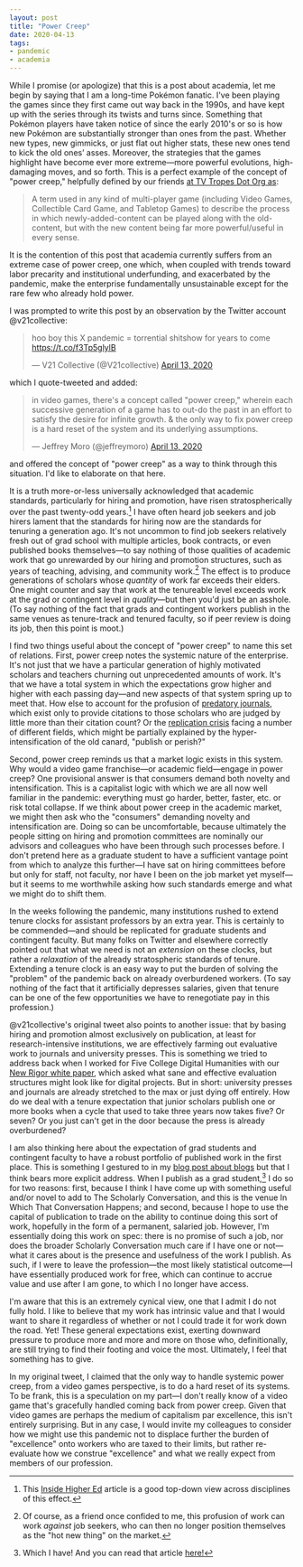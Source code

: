 ```yaml
---
layout: post
title: "Power Creep"
date: 2020-04-13
tags:
- pandemic
- academia
---
```


While I promise (or apologize) that this is a post about academia, let me begin by saying that I am a long-time Pokémon fanatic. I've been playing the games since they first came out way back in the 1990s, and have kept up with the series through its twists and turns since. Something that Pokémon players have taken notice of since the early 2010's or so is how new Pokémon are substantially stronger than ones from the past. Whether new types, new gimmicks, or just flat out higher stats, these new ones tend to kick the old ones’ asses. Moreover, the strategies that the games highlight have become ever more extreme—more powerful evolutions, high-damaging moves, and so forth. This is a perfect example of the concept of "power creep," helpfully defined by our friends [at TV Tropes Dot Org as](https://tvtropes.org/pmwiki/pmwiki.php/Main/PowerCreep):

<!--more-->

> A term used in any kind of multi-player game (including Video Games, Collectible Card Game, and Tabletop Games) to describe the process in which newly-added-content can be played along with the old-content, but with the new content being far more powerful/useful in every sense.

It is the contention of this post that academia currently suffers from an extreme case of power creep, one which, when coupled with trends toward labor precarity and institutional underfunding, and exacerbated by the pandemic, make the enterprise fundamentally unsustainable except for the rare few who already hold power. 

I was prompted to write this post by an observation by the Twitter account @v21collective:

<blockquote class="twitter-tweet"><p lang="en" dir="ltr">hoo boy this X pandemic = torrential shitshow for years to come <a href="https://t.co/f3Tp5glylB">https://t.co/f3Tp5glylB</a></p>&mdash; V21 Collective (@V21collective) <a href="https://twitter.com/V21collective/status/1249777424038072335?ref_src=twsrc%5Etfw">April 13, 2020</a></blockquote> <script async src="https://platform.twitter.com/widgets.js" charset="utf-8"></script> 

which I quote-tweeted and added: 

<blockquote class="twitter-tweet"><p lang="en" dir="ltr">in video games, there&#39;s a concept called &quot;power creep,&quot; wherein each successive generation of a game has to out-do the past in an effort to satisfy the desire for infinite growth. &amp; the only way to fix power creep is a hard reset of the system and its underlying assumptions.</p>&mdash; Jeffrey Moro (@jeffreymoro) <a href="https://twitter.com/jeffreymoro/status/1249778727346671618?ref_src=twsrc%5Etfw">April 13, 2020</a></blockquote> <script async src="https://platform.twitter.com/widgets.js" charset="utf-8"></script> 

and offered the concept of "power creep" as a way to think through this situation. I'd like to elaborate on that here. 

It is a truth more-or-less universally acknowledged that academic standards, particularly for hiring and promotion, have risen stratospherically over the past twenty-odd years.[^1] I have often heard job seekers and job hirers lament that the standards for hiring now are the standards for tenuring a generation ago. It's not uncommon to find job seekers relatively fresh out of grad school with multiple articles, book contracts, or even published books themselves—to say nothing of those qualities of academic work that go unrewarded by our hiring and promotion structures, such as years of teaching, advising, and community work.[^2] The effect is to produce generations of scholars whose *quantity* of work far exceeds their elders. One might counter and say that work at the tenureable level exceeds work at the grad or contingent level in *quality*—but then you'd just be an asshole. (To say nothing of the fact that grads and contingent workers publish in the same venues as tenure-track and tenured faculty, so if peer review is doing its job, then this point is moot.)

[^1]: This [Inside Higher Ed](https://www.insidehighered.com/advice/2020/03/13/tenure-and-promotion-process-must-be-revised-especially-historically-marginalized) article is a good top-down view across disciplines of this effect. 

[^2]: Of course, as a friend once confided to me, this profusion of work can work *against* job seekers, who can then no longer position themselves as the "hot new thing" on the market. 

I find two things useful about the concept of "power creep" to name this set of relations. First, power creep notes the systemic nature of the enterprise. It's not just that we have a particular generation of highly motivated scholars and teachers churning out unprecedented amounts of work. It's that we have a total system in which the expectations grow higher and higher with each passing day—and new aspects of that system spring up to meet that. How else to account for the profusion of [predatory journals](https://predatoryjournals.com/journals/), which exist only to provide citations to those scholars who are judged by little more than their citation count? Or the [replication crisis](https://en.wikipedia.org/wiki/Replication_crisis) facing a number of different fields, which might be partially explained by the hyper-intensification of the old canard, "publish or perish?" 

Second, power creep reminds us that a market logic exists in this system. Why would a video game franchise—or academic field—engage in power creep? One provisional answer is that consumers demand both novelty and intensification. This is a capitalist logic with which we are all now well familiar in the pandemic: everything must go harder, better, faster, etc. or risk total collapse. If we think about power creep in the academic market, we might then ask who the "consumers" demanding novelty and intensification are. Doing so can be uncomfortable, because ultimately the people sitting on hiring and promotion committees are nominally our advisors and colleagues who have been through such processes before. I don't pretend here as a graduate student to have a sufficient vantage point from which to analyze this further—I have sat on hiring committees before but only for staff, not faculty, nor have I been on the job market yet myself—but it seems to me worthwhile asking how such standards emerge and what we might do to shift them. 

In the weeks following the pandemic, many institutions rushed to extend tenure clocks for assistant professors by an extra year. This is certainly to be commended—and should be replicated for graduate students and contingent faculty. But many folks on Twitter and elsewhere correctly pointed out that what we need is not an *extension* on these clocks, but rather a *relaxation* of the already stratospheric standards of tenure. Extending a tenure clock is an easy way to put the burden of solving the "problem" of the pandemic back on already overburdened workers. (To say nothing of the fact that it artificially depresses salaries, given that tenure can be one of the few opportunities we have to renegotiate pay in this profession.)

@v21collective's original tweet also points to another issue: that by basing hiring and promotion almost exclusively on publication, at least for research-intensive institutions, we are effectively farming out evaluative work to journals and university presses. This is something we tried to address back when I worked for Five College Digital Humanities with our [New Rigor white paper](https://hcommons.org/deposits/download/hc:24464/CONTENT/5colldh_newrigorreport_final-for-repository.pdf/), which asked what sane and effective evaluation structures might look like for digital projects. But in short: university presses and journals are already stretched to the max or just dying off entirely. How do we deal with a tenure expectation that junior scholars publish one or more books when a cycle that used to take three years now takes five? Or seven? Or you just can't get in the door because the press is already overburdened? 

I am also thinking here about the expectation of grad students and contingent faculty to have a robust portfolio of published work in the first place. This is something I gestured to in my [blog post about blogs](/blog/2020-01-02-blogs/) but that I think bears more explicit address. When I publish as a grad student,[^3] I do so for two reasons: first, because I think I have come up with something useful and/or novel to add to The Scholarly Conversation, and this is the venue In Which That Conversation Happens; and second, because I hope to use the capital of publication to trade on the ability to continue doing this sort of work, hopefully in the form of a permanent, salaried job. However, I'm essentially doing this work on spec: there is no promise of such a job, nor does the broader Scholarly Conversation much care if I have one or not—what it cares about is the presence and usefulness of the work I publish. As such, if I were to leave the profession—the most likely statistical outcome—I have essentially produced work for free, which can continue to accrue value and use after I am gone, to which I no longer have access.  

I'm aware that this is an extremely cynical view, one that I admit I do not fully hold. I like to believe that my work has intrinsic value and that I would want to share it regardless of whether or not I could trade it for work down the road. Yet! These general expectations exist, exerting downward pressure to produce more and more and more on those who, definitionally, are still trying to find their footing and voice the most. Ultimately, I feel that something has to give.

[^3]: Which I have! And you can read that article [here!](https://amodern.net/article/grid-techniques/)

In my original tweet, I claimed that the only way to handle systemic power creep, from a video games perspective, is to do a hard reset of its systems. To be frank, this is a speculation on my part—I don't really know of a video game that's gracefully handled coming back from power creep. Given that video games are perhaps the medium of capitalism par excellence, this isn't entirely surprising. But in any case, I would invite my colleagues to consider how we might use this pandemic not to displace further the burden of "excellence" onto workers who are taxed to their limits, but rather re-evaluate how we construe "excellence" and what we really expect from members of our profession.